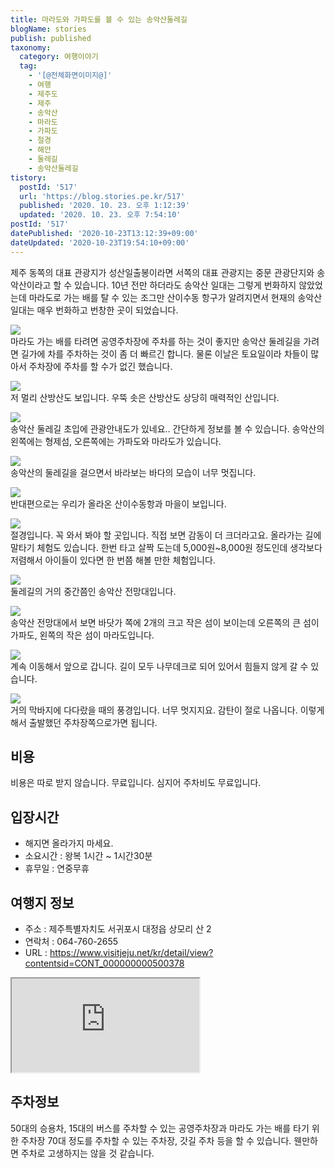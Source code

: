 ```yaml
---
title: 마라도와 가파도를 볼 수 있는 송악산둘레길
blogName: stories
publish: published
taxonomy:
  category: 여행이야기
  tag:
    - '[@전체화면이미지@]'
    - 여행
    - 제주도
    - 제주
    - 송악산
    - 마라도
    - 가파도
    - 절경
    - 해안
    - 둘레길
    - 송악산둘레길
tistory:
  postId: '517'
  url: 'https://blog.stories.pe.kr/517'
  published: '2020. 10. 23. 오후 1:12:39'
  updated: '2020. 10. 23. 오후 7:54:10'
postId: '517'
datePublished: '2020-10-23T13:12:39+09:00'
dateUpdated: '2020-10-23T19:54:10+09:00'
---
```





제주 동쪽의 대표 관광지가 성산일출봉이라면 서쪽의 대표 관광지는 중문 관광단지와 송악산이라고 할 수 있습니다. 10년 전만 하더라도 송악산 일대는 그렇게 번화하지 않았었는데 마라도로 가는 배를 탈 수 있는 조그만 산이수동 항구가 알려지면서 현재의 송악산 일대는 매우 번화하고 번창한 곳이 되었습니다. 

![](./images/20201010_113944-01.jpeg)    
마라도 가는 배를 타려면 공영주차장에 주차를 하는 것이 좋지만 송악산 둘레길을 가려면 길가에 차를 주차하는 것이 좀 더 빠르긴 합니다. 물론 이날은 토요일이라 차들이 많아서 주차장에 주차를 할 수가 없긴 했습니다. 

![](./images/20201010_114301-01.jpeg)  
저 멀리 산방산도 보입니다. 우뚝 솟은 산방산도 상당히 매력적인 산입니다.  

![](./images/20201010_114323-01.jpeg)  
송악산 둘레길 초입에 관광안내도가 있네요.. 간단하게 정보를 볼 수 있습니다. 송악산의 왼쪽에는 형제섬, 오른쪽에는 가파도와 마라도가 있습니다.  

![](./images/20201010_115029-01.jpeg)  
송악산의 둘레길을 걸으면서 바라보는 바다의 모습이 너무 멋집니다.  

![](./images/20201010_115047-01.jpeg)  
반대편으로는 우리가 올라온 산이수동항과 마을이 보입니다.   

![](./images/20201010_115550-01.jpeg)  
절경입니다. 꼭 와서 봐야 할 곳입니다. 직접 보면 감동이 더 크더라고요. 올라가는 길에 말타기 체험도 있습니다. 한번 타고 살짝 도는데 5,000원~8,000원 정도인데 생각보다 저렴해서 아이들이 있다면 한 번쯤 해볼 만한 체험입니다. 

![](./images/20201010_120319-01.jpeg)  
둘레길의 거의 중간쯤인 송악산 전망대입니다. 

![](./images/20201010_120702-01.jpeg)  
송악산 전망대에서 보면 바닷가 쪽에 2개의 크고 작은 섬이 보이는데 오른쪽의 큰 섬이 가파도, 왼쪽의 작은 섬이 마라도입니다.  

![](./images/20201010_122245-01.jpeg)  
계속 이동해서 앞으로 갑니다. 길이 모두 나무데크로 되어 있어서 힘들지 않게 갈 수 있습니다.  

![](./images/20201010_123933-01.jpeg)  
거의 막바지에 다다랐을 때의 풍경입니다. 너무 멋지지요. 감탄이 절로 나옵니다. 
이렇게 해서 출발했던 주차장쪽으로가면 됩니다. 

## 비용  
비용은 따로 받지 않습니다. 무료입니다. 심지어 주차비도 무료입니다. 

## 입장시간  
- 해지면 올라가지 마세요.
- 소요시간 : 왕복  1시간 ~ 1시간30분 
- 휴무일 : 연중무휴   

## 여행지 정보  
- 주소 : 제주특별자치도 서귀포시 대정읍 상모리 산 2  
- 연락처 : 064-760-2655  
- URL : https://www.visitjeju.net/kr/detail/view?contentsid=CONT_000000000500378 
<div class='embed-responsive embed-responsive-16by9'>
    <iframe src='https://www.google.com/maps/embed?pb=!1m18!1m12!1m3!1d13354.486753459014!2d126.28316713132669!3d33.19779429355007!2m3!1f0!2f0!3f0!3m2!1i1024!2i768!4f13.1!3m3!1m2!1s0x350c4189c6d1a901%3A0x88a245340e9f8fd0!2z7Iah7JWF7IKw!5e0!3m2!1sko!2skr!4v1603425114921!5m2!1sko!2skr' class='embed-responsive-item' allowfullscreen></iframe>
</div>

## 주차정보  
50대의 승용차, 15대의 버스를 주차할 수 있는 공영주차장과 마라도 가는 배를 타기 위한 주차장 70대 정도를 주차할 수 있는 주차장, 갓길 주차 등을 할 수 있습니다. 
웬만하면 주차로 고생하지는 않을 것 같습니다. 
